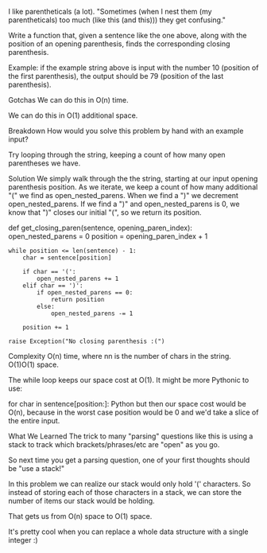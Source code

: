 I like parentheticals (a lot).
"Sometimes (when I nest them (my parentheticals) too much (like this (and this))) they get confusing."

Write a function that, given a sentence like the one above, along with the position of an opening parenthesis, finds the
corresponding closing parenthesis.

Example: if the example string above is input with the number 10 (position of the first parenthesis), the output should
be 79 (position of the last parenthesis).

Gotchas We can do this in O(n) time.

We can do this in O(1) additional space.

Breakdown How would you solve this problem by hand with an example input?

Try looping through the string, keeping a count of how many open parentheses we have.

Solution We simply walk through the the string, starting at our input opening parenthesis position. As we iterate, we
keep a count of how many additional "(" we find as open_nested_parens. When we find a ")" we decrement
open_nested_parens. If we find a ")" and open_nested_parens is 0, we know that ")" closes our initial "(", so we return
its position.

def get_closing_paren(sentence, opening_paren_index):
open_nested_parens = 0 position = opening_paren_index + 1

    while position <= len(sentence) - 1:
        char = sentence[position]

        if char == '(':
            open_nested_parens += 1
        elif char == ')':
            if open_nested_parens == 0:
                return position
            else:
                open_nested_parens -= 1

        position += 1

    raise Exception("No closing parenthesis :(")

Complexity O(n) time, where nn is the number of chars in the string. O(1)O(1) space.

The while loop keeps our space cost at O(1). It might be more Pythonic to use:

for char in sentence[position:]:
Python but then our space cost would be O(n), because in the worst case position would be 0 and we'd take a slice of
the entire input.

What We Learned The trick to many "parsing" questions like this is using a stack to track which brackets/phrases/etc
are "open" as you go.

So next time you get a parsing question, one of your first thoughts should be "use a stack!"

In this problem we can realize our stack would only hold '(' characters. So instead of storing each of those characters
in a stack, we can store the number of items our stack would be holding.

That gets us from O(n) space to O(1) space.

It's pretty cool when you can replace a whole data structure with a single integer :)
